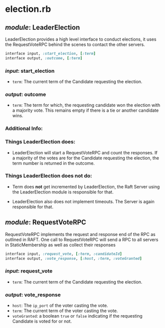 # election.rb

## *module*: LeaderElection

LeaderElection provides a high level interface to conduct elections, it uses the RequestVoteRPC behind the scenes to contact the other servers.

```ruby
interface input, :start_election, [:term]
interface output, :outcome, [:term]
```

### *input*: start\_election

- `term`: The current term of the Candidate requesting the election.

### *output*: outcome

- `term`: The term for which, the requesting candidate won the election with a majority vote. This remains empty if there is a tie or another candidate wins.

### Additional Info:
### Things LeaderElection does:

- LeaderElection will start a RequestVoteRPC and count the responses. If a majority of the votes are for the Candidate requesting the election, the term number is returned in the outcome.

### Things LeaderElection does not do:

-  Term does **not** get incremented by LeaderElection, the Raft Server using the LeaderElection module is responsible for that.

- LeaderElection also does not implement timeouts. The Server is again responsible for that.

## *module*: RequestVoteRPC

RequestVoteRPC implements the request and response end of the RPC as outlined in RAFT. One call to RequestVoteRPC will send a RPC to all servers in StaticMembership as well as collect their responses

```ruby
interface input, :request_vote, [:term, :candidateId]
interface output, :vote_response, [:host, :term, :voteGranted]
```

### *input*: request\_vote

- `term`: The current term of the Candidate requesting the election.

### *output*: vote\_response

- `host`: The `ip_port` of the voter casting the vote.
- `term`: The current term of the voter casting the vote.
- `voteGranted`: a boolean `true` or `false` indicating if the requesting Candidate is voted for or not.
